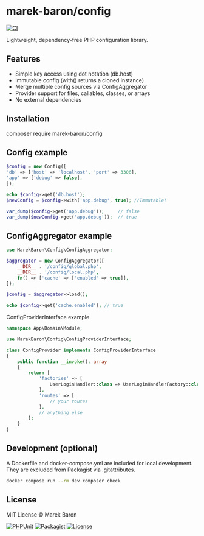 # marek-baron/config
[![CI](https://github.com/marek-baron/config/actions/workflows/ci.yml/badge.svg)](https://github.com/marek-baron/config/actions)


Lightweight, dependency-free PHP configuration library.

## Features

- Simple key access using dot notation (db.host)
- Immutable config (with() returns a cloned instance)
- Merge multiple config sources via ConfigAggregator
- Provider support for files, callables, classes, or arrays
- No external dependencies

## Installation
composer require marek-baron/config



## Config example

```php
$config = new Config([
'db' => ['host' => 'localhost', 'port' => 3306],
'app' => ['debug' => false],
]);

echo $config->get('db.host');
$newConfig = $config->with('app.debug', true); //Immutable!

var_dump($config->get('app.debug'));     // false
var_dump($newConfig->get('app.debug'));  // true
```

## ConfigAggregator example

```php
use MarekBaron\Config\ConfigAggregator;

$aggregator = new ConfigAggregator([
    __DIR__ . '/config/global.php',
    __DIR__ . '/config/local.php',
    fn() => ['cache' => ['enabled' => true]],
]);

$config = $aggregator->load();

echo $config->get('cache.enabled'); // true
```

ConfigProviderInterface example

```php
namespace App\Domain\Module;

use MarekBaron\Config\ConfigProviderInterface;

class ConfigProvider implements ConfigProviderInterface
{
    public function __invoke(): array
    {
        return [
            'factories' => [
                UserLoginHandler::class => UserLoginHandlerFactory::class,
            ],
            'routes' => [
                // your routes
            ],
            // anything else
        ];
    }
}

```
## Development (optional)

A Dockerfile and docker-compose.yml are included for local development.
They are excluded from Packagist via .gitattributes.

```bash
docker compose run --rm dev composer check
```

## License

MIT License © Marek Baron


[![PHPUnit](https://github.com/marek-baron/config/actions/workflows/ci.yml/badge.svg)](https://github.com/marek-baron/config/actions)
[![Packagist](https://img.shields.io/packagist/v/marek-baron/config.svg)](https://packagist.org/packages/marek-baron/config)
[![License](https://img.shields.io/github/license/marek-baron/config.svg)](LICENSE)
